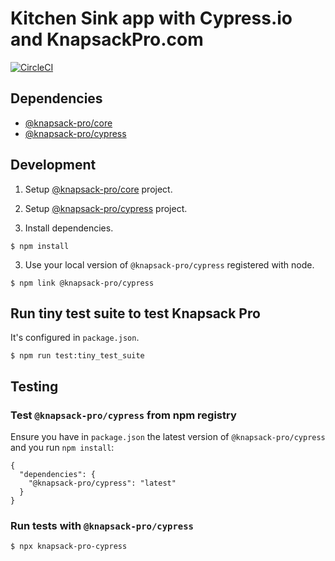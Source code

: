 # Kitchen Sink app with Cypress.io and KnapsackPro.com

[![CircleCI](https://circleci.com/gh/KnapsackPro/cypress-example-kitchensink/tree/knapsack-pro.svg?style=svg)](https://circleci.com/gh/KnapsackPro/cypress-example-kitchensink/tree/knapsack-pro)

## Dependencies

* [@knapsack-pro/core](https://github.com/KnapsackPro/knapsack-pro-core-js)
* [@knapsack-pro/cypress](https://github.com/KnapsackPro/knapsack-pro-cypress)

## Development

1. Setup [@knapsack-pro/core](https://github.com/KnapsackPro/knapsack-pro-core-js) project.

2. Setup [@knapsack-pro/cypress](https://github.com/KnapsackPro/knapsack-pro-cypress) project.

3. Install dependencies.

```
$ npm install
```

3. Use your local version of `@knapsack-pro/cypress` registered with node.

```
$ npm link @knapsack-pro/cypress
```

## Run tiny test suite to test Knapsack Pro

It's configured in `package.json`.

```
$ npm run test:tiny_test_suite
```

## Testing

### Test `@knapsack-pro/cypress` from npm registry

Ensure you have in `package.json` the latest version of `@knapsack-pro/cypress` and you run `npm install`:

```
{
  "dependencies": {
    "@knapsack-pro/cypress": "latest"
  }
}
```

### Run tests with `@knapsack-pro/cypress`

```
$ npx knapsack-pro-cypress
```

